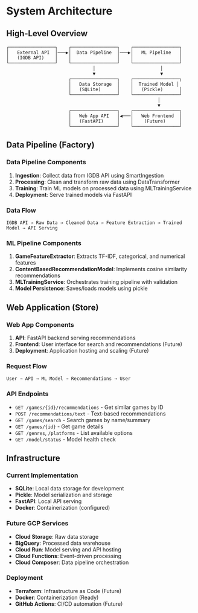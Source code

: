 # System Architecture

## High-Level Overview

```text
┌─────────────────┐    ┌─────────────────┐    ┌─────────────────┐
│   External API  │───▶│  Data Pipeline  │───▶│   ML Pipeline   │
│   (IGDB API)    │    │                 │    │                 │
└─────────────────┘    └─────────────────┘    └─────────────────┘
                                │                        │
                                ▼                        ▼
                       ┌─────────────────┐    ┌─────────────────┐
                       │   Data Storage  │    │  Trained Model │
                       │   (SQLite)      │    │   (Pickle)      │
                       └─────────────────┘    └─────────────────┘
                                                        │
                                                        ▼
                       ┌─────────────────┐    ┌─────────────────┐
                       │   Web App API   │◀───│   Web Frontend  │
                       │   (FastAPI)     │    │    (Future)     │
                       └─────────────────┘    └─────────────────┘
```

## Data Pipeline (Factory)

### Data Pipeline Components

1. **Ingestion**: Collect data from IGDB API using SmartIngestion
2. **Processing**: Clean and transform raw data using DataTransformer
3. **Training**: Train ML models on processed data using MLTrainingService
4. **Deployment**: Serve trained models via FastAPI

### Data Flow

```text
IGDB API → Raw Data → Cleaned Data → Feature Extraction → Trained Model → API Serving
```

### ML Pipeline Components

1. **GameFeatureExtractor**: Extracts TF-IDF, categorical, and numerical features
2. **ContentBasedRecommendationModel**: Implements cosine similarity recommendations
3. **MLTrainingService**: Orchestrates training pipeline with validation
4. **Model Persistence**: Saves/loads models using pickle

## Web Application (Store)

### Web App Components

1. **API**: FastAPI backend serving recommendations
2. **Frontend**: User interface for search and recommendations (Future)
3. **Deployment**: Application hosting and scaling (Future)

### Request Flow

```text
User → API → ML Model → Recommendations → User
```

### API Endpoints

- `GET /games/{id}/recommendations` - Get similar games by ID
- `POST /recommendations/text` - Text-based recommendations
- `GET /games/search` - Search games by name/summary
- `GET /games/{id}` - Get game details
- `GET /genres`, `/platforms` - List available options
- `GET /model/status` - Model health check

## Infrastructure

### Current Implementation

- **SQLite**: Local data storage for development
- **Pickle**: Model serialization and storage
- **FastAPI**: Local API serving
- **Docker**: Containerization (configured)

### Future GCP Services

- **Cloud Storage**: Raw data storage
- **BigQuery**: Processed data warehouse
- **Cloud Run**: Model serving and API hosting
- **Cloud Functions**: Event-driven processing
- **Cloud Composer**: Data pipeline orchestration

### Deployment

- **Terraform**: Infrastructure as Code (Future)
- **Docker**: Containerization (Ready)
- **GitHub Actions**: CI/CD automation (Future)
